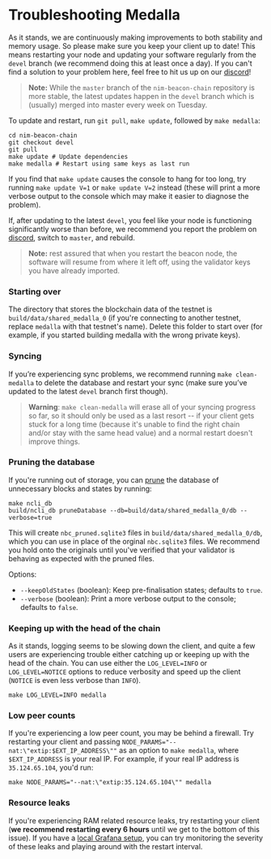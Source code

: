 # Troubleshooting Medalla

As it stands, we are continuously making improvements to both stability and memory usage. So please make sure you keep your client up to date! This means restarting your node and updating your software regularly from the `devel` branch (we recommend doing this at least once a day). If you can't find a solution to your problem here, feel free to hit us up on our [discord](https://discord.com/invite/XRxWahP)!

> **Note:** While the `master` branch of the `nim-beacon-chain` repository is more stable, the latest updates happen in the `devel` branch which is (usually) merged into master every week on Tuesday.

To update and restart, run `git pull`, `make update`, followed by `make medalla`:

```
cd nim-beacon-chain
git checkout devel
git pull
make update # Update dependencies
make medalla # Restart using same keys as last run
```

If you find that `make update` causes the console to hang for too long, try running `make update V=1` or `make update V=2` instead (these will print a more verbose output to the console which may make it easier to diagnose the problem).

If, after updating to the latest `devel`, you feel like your node is functioning significantly worse than before, we recommend you report the problem on [discord](https://discord.com/invite/XRxWahP), switch to `master`, and rebuild.

>**Note:** rest assured that when you restart the beacon node, the software will resume from where it left off, using the validator keys you have already imported.

### Starting over
The directory that stores the blockchain data of the testnet is `build/data/shared_medalla_0` (if you're connecting to another testnet, replace `medalla` with that testnet's name). Delete this folder to start over (for example, if you started building medalla with the wrong private keys).

### Syncing
If you’re experiencing sync problems,  we recommend running `make clean-medalla` to delete the database and restart your sync (make sure you’ve updated to the latest `devel` branch first though).

> **Warning**: `make clean-medalla` will erase all of your syncing progress so far, so it should only be used as a last resort -- if your client gets stuck for a long time (because it's unable to find the right chain and/or stay with the same head value) and a normal restart doesn't improve things.

### Pruning the database
If you're running out of storage, you can [prune](https://blog.ethereum.org/2015/06/26/state-tree-pruning/) the database of unnecessary blocks and states by running:

```
make ncli_db
build/ncli_db pruneDatabase --db=build/data/shared_medalla_0/db --verbose=true
```

This will create `nbc_pruned.sqlite3` files in `build/data/shared_medalla_0/db`, which you can use in place of the orginal `nbc.sqlite3` files. We recommend you hold onto the originals until you've verified that your validator is behaving as expected with the pruned files.

Options:
- `--keepOldStates` (boolean):  Keep pre-finalisation states; defaults to `true`.
- `--verbose` (boolean): Print a more verbose output to the console; defaults to `false`.
  

### Keeping up with the head of the chain

As it stands, logging seems to be slowing down the client,  and quite a few users are experiencing trouble either catching up or keeping up with the head of the chain. You can use either the `LOG_LEVEL=INFO` or `LOG_LEVEL=NOTICE` options to reduce verbosity and speed up the client (`NOTICE` is even less verbose than `INFO`).

```
make LOG_LEVEL=INFO medalla
```


### Low peer counts

If you're experiencing a low peer count, you may be behind a firewall. Try restarting your client and passing `NODE_PARAMS="--nat:\"extip:$EXT_IP_ADDRESS\""` as an option to `make medalla`, where `$EXT_IP_ADDRESS` is your real IP. For example, if your real IP address is `35.124.65.104`, you'd run:

```
make NODE_PARAMS="--nat:\"extip:35.124.65.104\"" medalla
```

### Resource leaks

If you're experiencing RAM related resource leaks, try restarting your client (**we recommend restarting every 6 hours** until we get to the bottom of this issue). If you have a [local Grafana setup](https://github.com/status-im/nim-beacon-chain#getting-metrics-from-a-local-testnet-client), you can try monitoring the severity of these leaks and playing around with the restart interval.


